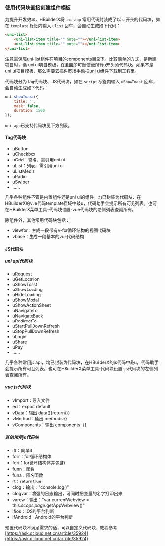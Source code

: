 
### 使用代码块直接创建组件模板

为提升开发效率，HBuilderX将 ```uni-app``` 常用代码封装成了以 ```u``` 开头的代码块，如在 ```template``` 标签内输入 ```ulist``` 回车，会自动生成如下代码：

```html
<uni-list>
	<uni-list-item title="" note=""></uni-list-item>
	<uni-list-item title="" note=""></uni-list-item>
</uni-list>
```
注意需保障uni-list组件在项目的components目录下。比较简单的方式，是新建项目时，选 uni ui项目模板，在里面即可随便敲所有u开头的代码块。如果不是 uni ui项目模板，那么需要去插件市场手动把[uni ui组件](https://ext.dcloud.net.cn/plugin?id=55)下载到工程里。


代码块分为Tag代码块、JS代码块，如在 ```script``` 标签内输入 ```uShowToast``` 回车，会自动生成如下代码：

```js
uni.showToast({
	title: '',
	mask: false,
	duration: 1500
});
```

```uni-app```已支持代码块见下方列表。


#### Tag代码块

- uButton
- uCheckbox
- uGrid：宫格，需引用uni ui
- uList：列表，需引用uni ui
- uListMedia
- uRadio
- uSwiper
- ......

几乎各种组件不管是内置组件还是uni ui的组件，均已封装为代码块，在HBuilderX的vue代码template区域中敲u，代码助手会提示所有可见列表。也可在HBuilderX菜单工具-代码块设置-vue代码块的左侧列表查阅所有。

除组件外，其他常用代码块包括：

- viewfor：生成一段带有v-for循环结构的视图代码块
- vbase：生成一段基本的vue代码结构

#### JS代码块

##### uni api代码块
- uRequest
- uGetLocation
- uShowToast
- uShowLoading
- uHideLoading
- uShowModal
- uShowActionSheet
- uNavigateTo
- uNavigateBack
- uRedirectTo
- uStartPullDownRefresh
- uStopPullDownRefresh
- uLogin
- uShare
- uPay
- ......

几乎各种常用js api，均已封装为代码块，在HBuilderX的js代码中敲u，代码助手会提示所有可见列表。也可在HBuilderX菜单工具-代码块设置-js代码块的左侧列表查阅所有。

##### vue js代码块
- vImport：导入文件
- ed：export default
- vData：输出 data(){return{}}
- vMethod：输出 methods:{}
- vComponents：输出 components: {}

##### 其他常用js代码块
- iff：简单if
- forr：for循环结构体
- fori：for循环结构体并包含i
- funn：函数
- funa：匿名函数
- rt：return true
- clog：输出："console.log()"
- clogvar：增强的日志输出，可同时把变量的名字打印出来
- varcw：输出："var currentWebview = this.$scope.page.$getAppWebview()"
- ifios：iOS的平台判断
- ifAndroid：Android的平台判断

预置代码块不满足需求的话，可以自定义代码块，教程参考[https://ask.dcloud.net.cn/article/35924](https://ask.dcloud.net.cn/article/35924)


